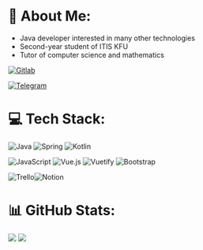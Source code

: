 # 💫 About Me:
- Java developer interested in many other technologies
- Second-year student of ITIS KFU
- Tutor of computer science and mathematics

[![Gitlab](https://img.shields.io/badge/-gitlab-red?color=black&logo=gitlab&logoColor=orange)](https://gitlab.com/ElizavetaBelskya)

[![Telegram](https://img.shields.io/badge/-telegram-red?color=black&logo=telegram&logoColor=blue)](https://t.me/lnsinxdx)


# 💻 Tech Stack:
![Java](https://img.shields.io/badge/java-%23ED8B00.svg?style=for-the-badge&logo=java&logoColor=white) ![Spring](https://img.shields.io/badge/spring-%236DB33F.svg?style=for-the-badge&logo=spring&logoColor=white) ![Kotlin](https://img.shields.io/badge/kotlin-%230095D5.svg?style=for-the-badge&logo=kotlin&logoColor=white)

![JavaScript](https://img.shields.io/badge/javascript-%23323330.svg?style=for-the-badge&logo=javascript&logoColor=%23F7DF1E) ![Vue.js](https://img.shields.io/badge/vuejs-%2335495e.svg?style=for-the-badge&logo=vuedotjs&logoColor=%234FC08D) ![Vuetify](https://img.shields.io/badge/Vuetify-1867C0?style=for-the-badge&logo=vuetify&logoColor=AEDDFF) ![Bootstrap](https://img.shields.io/badge/bootstrap-%23563D7C.svg?style=for-the-badge&logo=bootstrap&logoColor=white)

![Trello](https://img.shields.io/badge/Trello-%23026AA7.svg?style=for-the-badge&logo=Trello&logoColor=white)![Notion](https://img.shields.io/badge/Notion-%23000000.svg?style=for-the-badge&logo=notion&logoColor=white)

# 📊 GitHub Stats:
![](https://github-readme-stats.vercel.app/api?username=ElizavetaBelskya&theme=dark&hide_border=false&include_all_commits=false&count_private=false)
![](https://github-readme-stats.vercel.app/api/top-langs/?username=ElizavetaBelskya&theme=dark&hide_border=false&include_all_commits=false&count_private=false&layout=compact)
